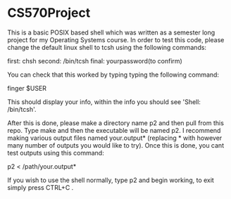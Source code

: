 # CS570Project
This is a basic POSIX based shell which was written as a semester long project for my Operating Systems course. In order to test this code, please change the default linux shell to tcsh using the following commands:

first: chsh
second: /bin/tcsh
final:  yourpassword(to confirm)


You can check that this worked by typing typing the following command:

finger $USER

This should display your info, within the info you should see 'Shell: /bin/tcsh'.

After this is done, please make a directory name p2 and then pull from this repo. Type make and then the executable will be named p2. I recommend making various output files named your.output* (replacing * with however many number of outputs you would like to try). Once this is done, you cant test outputs using this command:

p2 < /path/your.output* 


If you wish to use the shell normally, type p2 and begin working, to exit simply press CTRL+C . 
